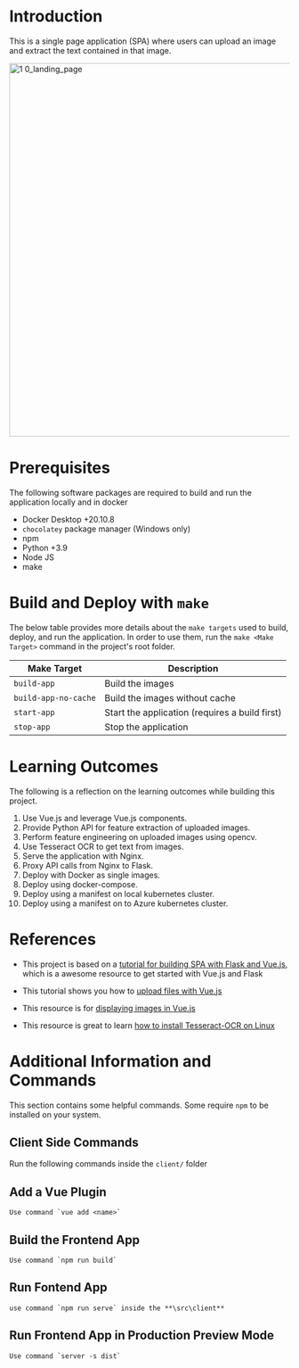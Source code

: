 # Introduction
This is a single page application (SPA) where users can upload an image and extract the text contained in that image.

<img width="670" alt="1 0_landing_page" src="https://user-images.githubusercontent.com/2443514/132050954-a82b8187-ff8c-4205-bac8-dd39b55c9695.png">

# Prerequisites
The following software packages are required to build and run the application locally and in docker

* Docker Desktop +20.10.8
* `chocolatey` package manager (Windows only)
* npm
* Python +3.9
* Node JS
* make

# Build and Deploy with `make`
The below table provides more details about the `make targets` used to build, deploy, and run the application. 
In order to use them, run the `make <Make Target>` command in the project's root folder.

| Make Target | Description |
|-------------|-------------|
| `build-app` | Build the images |
| `build-app-no-cache` | Build the images without cache |
| `start-app` | Start the application (requires a build first) |
| `stop-app` | Stop the application |


# Learning Outcomes
The following is a reflection on the learning outcomes while building this project.

1. Use Vue.js and leverage Vue.js components.
2. Provide Python API for feature extraction of uploaded images.
3. Perform feature engineering on uploaded images using opencv.
4. Use Tesseract OCR to get text from images.
5. Serve the application with Nginx.
6. Proxy API calls from Nginx to Flask.
7. Deploy with Docker as single images.
8. Deploy using docker-compose.
9. Deploy using a manifest on local kubernetes cluster.
10. Deploy using a manifest on to Azure kubernetes cluster.

# References
* This project is based on a [tutorial for building SPA with Flask and Vue.js](https://testdriven.io/blog/developing-a-single-page-app-with-flask-and-vuejs/), which is a awesome resource to get started with Vue.js and Flask

* This tutorial shows you how to [upload files with Vue.js](https://masteringjs.io/tutorials/vue/file-upload)

* This resource is for [displaying images in Vue.js](https://stackoverflow.com/questions/45071661/how-can-i-display-image-by-image-uploaded-on-the-vue-component)

* This resource is great to learn [how to install Tesseract-OCR on Linux](https://linuxhint.com/install-tesseract-ocr-linux/)

# Additional Information and Commands
This section contains some helpful commands. Some require `npm` to be installed on your system.

## Client Side Commands
Run the following commands inside the `client/` folder

## Add a Vue Plugin

    Use command `vue add <name>`

## Build the Frontend App

    Use command `npm run build`

## Run Fontend App

    use command `npm run serve` inside the **\src\client**

## Run Frontend App in Production Preview Mode

    Use command `server -s dist`
